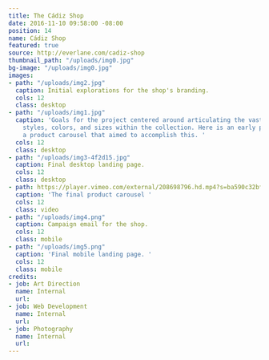 ```yaml
---
title: The Cádiz Shop
date: 2016-11-10 09:58:00 -08:00
position: 14
name: Cádiz Shop
featured: true
source: http://everlane.com/cadiz-shop
thumbnail_path: "/uploads/img0.jpg"
bg-image: "/uploads/img0.jpg"
images:
- path: "/uploads/img2.jpg"
  caption: Initial explorations for the shop's branding.
  cols: 12
  class: desktop
- path: "/uploads/img1.jpg"
  caption: 'Goals for the project centered around articulating the vast number of
    styles, colors, and sizes within the collection. Here is an early prototype of
    a product carousel that aimed to accomplish this. '
  cols: 12
  class: desktop
- path: "/uploads/img3-4f2d15.jpg"
  caption: Final desktop landing page.
  cols: 12
  class: desktop
- path: https://player.vimeo.com/external/208698796.hd.mp4?s=ba590c32bf4a08a41f24391814c2983716dd7b91&profile_id=174
  caption: 'The final product carousel '
  cols: 12
  class: video
- path: "/uploads/img4.png"
  caption: Campaign email for the shop.
  cols: 12
  class: mobile
- path: "/uploads/img5.png"
  caption: 'Final mobile landing page. '
  cols: 12
  class: mobile
credits:
- job: Art Direction
  name: Internal
  url: 
- job: Web Development
  name: Internal
  url: 
- job: Photography
  name: Internal
  url: 
---
```


